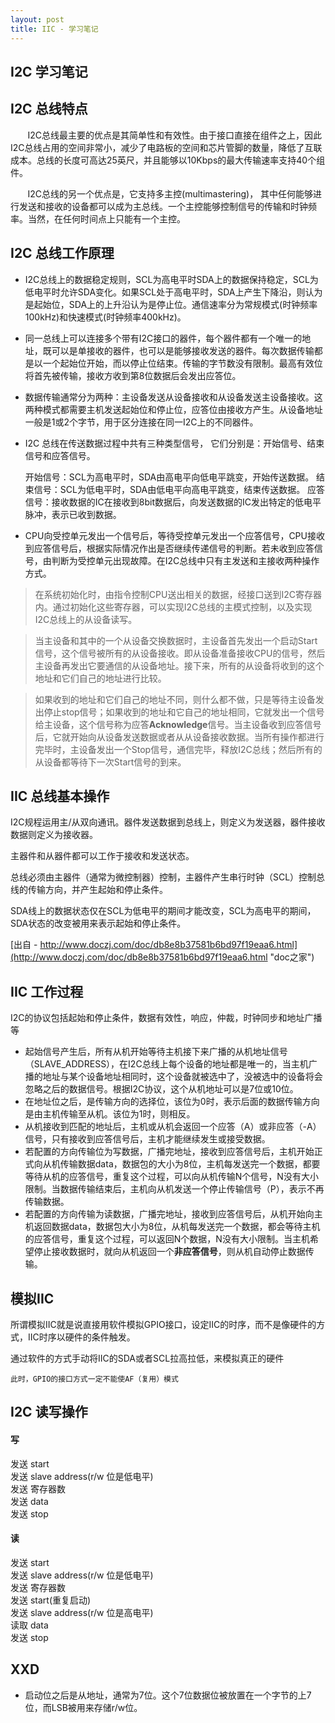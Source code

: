 ```yaml
---
layout: post
title: IIC - 学习笔记
---
```


## I2C 学习笔记

## I2C 总线特点
&nbsp; &nbsp; &nbsp; &nbsp;I2C总线最主要的优点是其简单性和有效性。由于接口直接在组件之上，因此I2C总线占用的空间非常小，减少了电路板的空间和芯片管脚的数量，降低了互联成本。总线的长度可高达25英尺，并且能够以10Kbps的最大传输速率支持40个组件。

&nbsp; &nbsp; &nbsp; &nbsp;I2C总线的另一个优点是，它支持多主控(multimastering)， 其中任何能够进行发送和接收的设备都可以成为主总线。一个主控能够控制信号的传输和时钟频率。当然，在任何时间点上只能有一个主控。 

## I2C 总线工作原理
* I2C总线上的数据稳定规则，SCL为高电平时SDA上的数据保持稳定，SCL为低电平时允许SDA变化。如果SCL处于高电平时，SDA上产生下降沿，则认为是起始位，SDA上的上升沿认为是停止位。通信速率分为常规模式(时钟频率100kHz)和快速模式(时钟频率400kHz)。

* 同一总线上可以连接多个带有I2C接口的器件，每个器件都有一个唯一的地址，既可以是单接收的器件，也可以是能够接收发送的器件。每次数据传输都是以一个起始位开始，而以停止位结束。传输的字节数没有限制。最高有效位将首先被传输，接收方收到第8位数据后会发出应答位。

* 数据传输通常分为两种：主设备发送从设备接收和从设备发送主设备接收。这两种模式都需要主机发送起始位和停止位，应答位由接收方产生。从设备地址一般是1或2个字节，用于区分连接在同一I2C上的不同器件。

* I2C 总线在传送数据过程中共有三种类型信号， 它们分别是：开始信号、结束信号和应答信号。 

  开始信号：SCL为高电平时，SDA由高电平向低电平跳变，开始传送数据。 
  结束信号：SCL为低电平时，SDA由低电平向高电平跳变，结束传送数据。 
  应答信号：接收数据的IC在接收到8bit数据后，向发送数据的IC发出特定的低电平脉冲，表示已收到数据。  

* CPU向受控单元发出一个信号后，等待受控单元发出一个应答信号，CPU接收到应答信号后，根据实际情况作出是否继续传递信号的判断。若未收到应答信号，由判断为受控单元出现故障。在I2C总线中只有主发送和主接收两种操作方式。  

> 在系统初始化时，由指令控制CPU送出相关的数据，经接口送到I2C寄存器内。通过初始化这些寄存器，可以实现I2C总线的主模式控制，以及实现I2C总线上的从设备读写。

> 当主设备和其中的一个从设备交换数据时，主设备首先发出一个启动Start信号，这个信号被所有的从设备接收。即从设备准备接收CPU的信号，然后主设备再发出它要通信的从设备地址。接下来，所有的从设备将收到的这个地址和它们自己的地址进行比较。

> 如果收到的地址和它们自己的地址不同，则什么都不做，只是等待主设备发出停止stop信号；如果收到的地址和它自己的地址相同，它就发出一个信号给主设备，这个信号称为应答**Acknowledge**信号。当主设备收到应答信号后，它就开始向从设备发送数据或者从从设备接收数据。当所有操作都进行完毕时，主设备发出一个Stop信号，通信完毕，释放I2C总线；然后所有的从设备都等待下一次Start信号的到来。

## IIC 总线基本操作

I2C规程运用主/从双向通讯。器件发送数据到总线上，则定义为发送器，器件接收数据则定义为接收器。

主器件和从器件都可以工作于接收和发送状态。

总线必须由主器件（通常为微控制器）控制，主器件产生串行时钟（SCL）控制总线的传输方向，并产生起始和停止条件。

SDA线上的数据状态仅在SCL为低电平的期间才能改变，SCL为高电平的期间，SDA状态的改变被用来表示起始和停止条件。

[出自 - http://www.doczj.com/doc/db8e8b37581b6bd97f19eaa6.html](http://www.doczj.com/doc/db8e8b37581b6bd97f19eaa6.html "doc之家")

## IIC 工作过程

I2C的协议包括起始和停止条件，数据有效性，响应，仲裁，时钟同步和地址广播等  

* 起始信号产生后，所有从机开始等待主机接下来广播的从机地址信号（SLAVE_ADDRESS），在I2C总线上每个设备的地址都是唯一的，当主机广播的地址与某个设备地址相同时，这个设备就被选中了，没被选中的设备将会忽略之后的数据信号。根据I2C协议，这个从机地址可以是7位或10位。
* 在地址位之后，是传输方向的选择位，该位为0时，表示后面的数据传输方向是由主机传输至从机。该位为1时，则相反。
* 从机接收到匹配的地址后，主机或从机会返回一个应答（A）或非应答（-A）信号，只有接收到应答信号后，主机才能继续发生或接受数据。
* 若配置的方向传输位为写数据，广播完地址，接收到应答信号后，主机开始正式向从机传输数据data，数据包的大小为8位，主机每发送完一个数据，都要等待从机的应答信号，重复这个过程，可以向从机传输N个信号，N没有大小限制。当数据传输结束后，主机向从机发送一个停止传输信号（P），表示不再传输数据。
* 若配置的方向传输为读数据，广播完地址，接收到应答信号后，从机开始向主机返回数据data，数据包大小为8位，从机每发送完一个数据，都会等待主机的应答信号，重复这个过程，可以返回N个数据，N没有大小限制。当主机希望停止接收数据时，就向从机返回一个**非应答信号**，则从机自动停止数据传输。

## 模拟IIC

所谓模拟IIC就是说直接用软件模拟GPIO接口，设定IIC的时序，而不是像硬件的方式，IIC时序以硬件的条件触发。

通过软件的方式手动将IIC的SDA或者SCL拉高拉低，来模拟真正的硬件

```此时，GPIO的接口方式一定不能使AF（复用）模式```

## I2C 读写操作

#### 写

 发送 start <br/>
 发送 slave address(r/w 位是低电平) <br/>
 发送 寄存器数 <br/>
 发送 data <br/>
 发送 stop <br/>

#### 读

 发送 start <br/>
 发送 slave address(r/w 位是低电平) <br/>
 发送 寄存器数 <br/>
 发送 start(重复启动) <br/>
 发送 slave address(r/w 位是高电平) <br/>
 读取 data <br/>
 发送 stop <br/>

## XXD

* 启动位之后是从地址，通常为7位。这个7位数据位被放置在一个字节的上7位，而LSB被用来存储r/w位。





